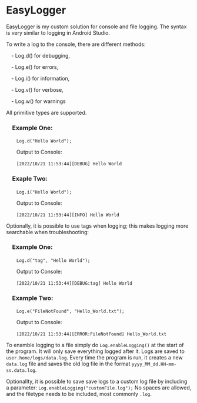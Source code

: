 # EasyLogger

EasyLogger is my custom solution for console and file logging. The syntax is very similar to logging in Android Studio.

To write a log to the console, there are different methods:

&emsp;- Log.d() for debugging,

&emsp;- Log.e() for errors,

&emsp;- Log.i() for information,

&emsp;- Log.v() for verbose, 

&emsp;- Log.w() for warnings

All primitive types are supported.

### &emsp;Example One:
&emsp;&emsp;`Log.d("Hello World");`
 
&emsp;&emsp;Output to Console:

&emsp;&emsp;`[2022/10/21 11:53:44][DEBUG] Hello World`

### &emsp;Exaple Two:

&emsp;&emsp;`Log.i("Hello World");`

&emsp;&emsp;Output to Console:

&emsp;&emsp;`[2022/10/21 11:53:44][INFO] Hello World`

  
Optionally, it is possible to use tags when logging; this makes logging more searchable when troubleshooting:

### &emsp;Example One:

&emsp;&emsp;`Log.d("tag", "Hello World");`

&emsp;&emsp;Output to Console:

&emsp;&emsp;`[2022/10/21 11:53:44][DEBUG:tag] Hello World`

### &emsp;Example Two:

&emsp;&emsp;`Log.e("FileNotFound", "Hello_World.txt");`

&emsp;&emsp;Output to Console:

&emsp;&emsp;`[2022/10/21 11:53:44][ERROR:FileNotFound] Hello_World.txt`

To enamble logging to a file simply do `Log.enableLogging()` at the start of the program. It will only save everything logged after it. Logs are saved to `user.home/logs/data.log`. Every time the program is run, it creates a new `data.log` file and saves the old log file in the format `yyyy_MM_dd.HH-mm-ss.data.log`.

Optionallty, it is possible to save save logs to a custom log file by including a parameter: `Log.enableLogging("customFile.log");` No spaces are allowed, and the filetype needs to be included, most commonly `.log`.
  
 
